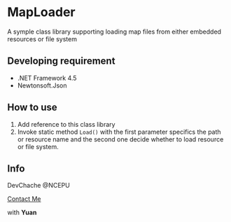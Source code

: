 # MapLoader
A symple class library supporting loading map files from either embedded resources or file system

## Developing requirement
- .NET Framework 4.5
- Newtonsoft.Json

## How to use
1. Add reference to this class library
2. Invoke static method `Load()` with the first parameter specifics the path or resource name and the second one decide whether to load resource or file system.

## Info
DevChache @NCEPU

[Contact Me](mailto://yangzd1996@outlook.com)

with **Yuan**
